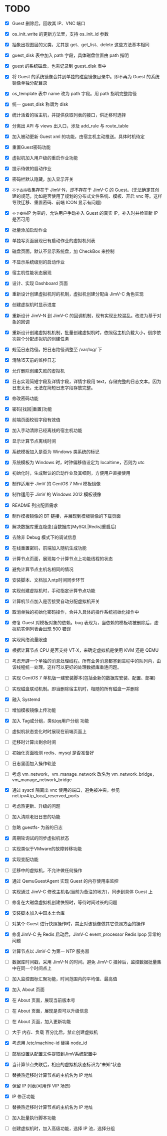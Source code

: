 # TODO

- [x] Guest 删除后，回收其 IP、VNC 端口
- [x] os_init_write 的更新方法里，支持 os_init_id 参数
- [x] 抽象出视图层的父类，尤其是 get、get_list、delete 这些方法基本相同
- [x] guest_disk 表中加入 path 字段，具体磁盘位置由 path 指明
- [x] guest 的系统磁盘，也需记录到 guest_disk 表中
- [x] 将 Guest 的系统镜像合并到单独的磁盘镜像目录中。即不再为 Guest 的系统镜像单独分配目录
- [x] os_template 表中 name 改为 path 字段。用 path 指明完整路径
- [x] 统一 guest_disk 称谓为 disk
- [x] 统计活着的宿主机，并提供获取列表的接口，供迁移时选择
- [x] 分离出 API 与 views 出入口，涉及 add_rule 与 route_table
- [x] 加入被动更新 Guest xml 的功能，由宿主机主动推送。具体时机待定
- [x] 重置Guest密码功能
- [x] 虚拟机加入用户级的重启作业功能
- [x] 提示待做的启动作业
- [x] 密码栏默认隐藏，加入显示开关
- [x] `不予支持`收集存在于 JimV-N，却不存在于 JimV-C 的 Guest。(无法确定其创建的规范，比如是否使用了规划的分布式文件系统、模板、开启 vnc 等。这样导致迁移、重置密码、前端 ICON 显示有问题)
- [x] `不予支持`IP 为空的，允许用户手动补入 Guest 的真实 IP，补入时并检查新 IP 是否可用
- [x] 批量添加启动作业
- [x] 单独写页面展现已有启动作业的虚拟机列表
- [x] 磁盘页面，默认不显示系统盘，加 CheckBox 来控制
- [x] 不显示系统级别的启动作业
- [x] 宿主机性能状态展现
- [x] 设计、实现 Dashboard 页面
- [x] 重新设计创建虚拟机时的机制，虚拟机创建分配由 JimV-C 角色实现
- [x] 创建虚拟机时显示进度
- [x] 重新设计 JimV-N 到 JimV-C 的回调机制，现有实现比较混乱。改进为基于对象的回调
- [x] 重新设计创建虚拟机机制，批量创建虚拟机时，依照宿主机负载大小，倒序依次挨个分配虚拟机的创建任务
- [x] 规范日志路径。把日志路径调整至 /var/log/ 下
- [x] 清除15天前的监控日志
- [x] 允许删除创建失败的虚拟机
- [x] 日志实现简短字段及详情字段，详情字段用 text，存储完整的日志文本。因为日志太长，无法在简短日志字段存放完整。
- [x] 修改密码功能
- [x] 密码[找回|重置]功能
- [x] 前端页面校验字段有效值
- [x] 加入手动清除已经离线的宿主机功能
- [x] 显示计算节点离线时间
- [x] 系统模板加入是否为 Windows 类系统的标记
- [x] 系统模板为 Windows 时，时钟偏移值设定为 localtime，否则为 utc
- [x] 初始化时，生成默认的启动作业及其细则，方便用户直接使用
- [x] 制作适用于 JimV 的 CentOS 7 Mini 模板镜像
- [x] 制作适用于 JimV 的 Windows 2012 模板镜像
- [x] README 列出配置需求
- [x] 制作模板镜像的 BT 链接，并展现到模板镜像的下载页面
- [x] 解决数据库重连隐患(当数据库[MySQL|Redis]重启后)
- [x] 去除非 Debug 模式下的调试信息
- [x] 在线重置密码，前端加入随机生成功能
- [x] 计算节点页面，展现每个计算节点上功能线程的状态
- [x] 避免计算节点主机名相同的情况
- [x] 安装脚本、文档加入ntp时间同步环节
- [x] 实现创建虚拟机时，手动指定计算节点功能
- [x] 计算机节点加入是否接受自动分配虚拟机开关
- [x] 取消单独的初始化密码操作，合并入具体的操作系统初始化操作中
- [x] 修复 Guest 对模板对象的依赖。bug 表现为，当依赖的模板项被删除后，虚拟机实例列表会出现 500 错误
- [x] 实现网络流量限速
- [x] 根据计算节点 CPU 是否支持 VT-X，来确定虚拟机是使用 KVM 还是 QEMU
- [ ] 考虑开辟一个单独的消息处理线程。所有业务消息都塞到进程中的队列内，由该线程统一处理。这样可以更好的处理数据库重连问题。
- [ ] 实现 CentOS 7 单机版一建安装脚本(包括全新的数据库安装、配置、部署)
- [ ] 实现磁盘联动机制。即当删除宿主机时，相随的所有磁盘一并删除
- [x] 融入 Systemd
- [ ] 增加模板镜像上传功能
- [x] 加入 Tag或分组，类似qq用户分组 功能
- [ ] 虚拟机状态变化时时展现在前端页面上
- [ ] 迁移时计算出剩余时间
- [ ] 初始化页面检测 redis、mysql 是否准备好
- [ ] 日志里面加入操作轨迹
- [ ] 考虑 vm_network，vm_manage_network 改名为 vm_network_bridge，vm_manage_network_bridge
- [x] 通过 sysctl 隔离出 vnc 使用的端口，避免被冲突。参见 net.ipv4.ip_local_reserved_ports
- [ ] 考虑热更新、升级的问题
- [ ] 加入清除老旧日志的功能
- [ ] 忽略 guestfs- 为首的日志
- [x] 周期轮询试的同步虚拟机状态
- [ ] 实现类似于VMware的故障转移功能
- [x] 实现变配功能
- [ ] 迁移中的虚拟机，不允许做任何操作
- [x] 通过 QemuGuestAgent 实现 Guest 的内存使用率监控
- [ ] 实现通过 JimV-C 修改主机名(当前为备注的地方)，同步到具体 Guest 上
- [ ] 修复在大磁盘虚拟机创建快照时，等待时间过长的问题
- [x] 安装脚本加入中国本土仓库
- [ ] 对某个 Guest 进行快照操作时，禁止对该镜像做其它快照方面的操作
- [x] 修复JimV-C 先 Redis 启动后，JimV-C event_processor Redis lpop 异常的问题
- [x] 计算节点以 JimV-C 为第一 NTP 服务器
- [ ] 数据库时间戳，采用 JimV-N 的时间。避免 JimV-C 挂掉后，监控数据批量集中在同一个时间点上
- [ ] 加入监控图标汇聚功能，时间范围内的平均值、最高值
- [x] 加入 About 页面
- [x] 在 About 页面，展现当前版本号
- [ ] 在 About 页面，展现是否可以升级信息
- [ ] 在 About 页面，加入更新功能
- [ ] 大于 内存、负载 百分比后，禁止创建虚拟机
- [x] 考虑用 /etc/machine-id 替换 node_id
- [ ] 邮局设置从配置文件提取到JimV系统配置中
- [x] 当计算节点失联后，相应的虚拟机状态标识为"未知"状态
- [ ] 替换热迁移时计算节点的主机名为 IP 地址
- [x] 保留 IP 列表(可用作 VIP 场景)
- [x] IP 修正功能
- [ ] 替换热迁移时计算节点的主机名为 IP 地址
- [ ] 加入批量执行脚本功能
- [ ] 创建虚拟机时，加入高级功能，选择 IP 池，选择分组

